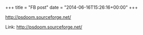 +++
title = "FB post"
date = "2014-06-16T15:26:16+00:00"
+++

http://psdoom.sourceforge.net/


Link: http://psdoom.sourceforge.net/
